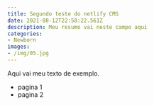 ```yaml
---
title: Segundo teste do netlify CMS
date: 2021-08-12T22:58:22.561Z
description: Meu resumo vai neste campo aqui
categories: 
- Newborn
images: 
- /img/05.jpg
---
```

Aqui vai meu texto de exemplo.

* pagina 1
* pagina 2
